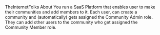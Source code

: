 TheInternetFolks
About You run a SaaS Platform that enables user to make their communities and add members to it.  Each user, can create a community and (automatically) gets assigned the Community Admin role. They can add other users to the community who get assigned the Community Member role.
